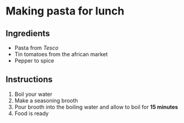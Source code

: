 # Making pasta for lunch

## Ingredients
* Pasta from _Tesco_
* Tin tomatoes from the african market
* Pepper to spice
## Instructions

1. Boil your water
2. Make a seasoning brooth
3. Pour brooth into the boiling water and allow to boil for **15 minutes**
4. Food is ready
